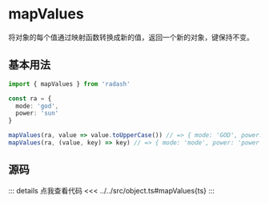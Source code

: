 # mapValues

将对象的每个值通过映射函数转换成新的值，返回一个新的对象，键保持不变。

## 基本用法

```ts
import { mapValues } from 'radash'

const ra = {
  mode: 'god',
  power: 'sun'
}

mapValues(ra, value => value.toUpperCase()) // => { mode: 'GOD', power: 'SUN' }
mapValues(ra, (value, key) => key) // => { mode: 'mode', power: 'power' }
```

## 源码

::: details 点我查看代码
<<< ../../src/object.ts#mapValues{ts}
:::
